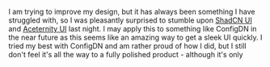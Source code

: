 I am trying to improve my design, but it has always been something I have struggled with, so I was pleasantly surprised to stumble upon [ShadCN UI](https://ui.shadcn.com/) and [Aceternity UI](https://ui.aceternity.com/) last night. I may apply this to something like ConfigDN in the near future as this seems like an amazing way to get a sleek UI quickly. I tried my best with ConfigDN and am rather proud of how I did, but I still don't feel it's all the way to a fully polished product - although it's only 